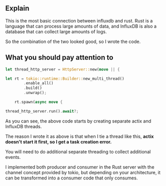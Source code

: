 ## Explain
This is the most basic connection between influxdb and rust.
Rust is a language that can process large amounts of data, and InfluxDB is also a database that can collect large amounts of logs.

So the combination of the two looked good, so I wrote the code.


## What you should pay attention to

``` rust
let thread_http_server = HttpServer::new(move || {

let rt = tokio::runtime::Builder::new_multi_thread()
        .enable_all()
        .build()
        .unwrap();

    rt.spawn(async move {

thread_http_server.run().await?;
```
As you can see, the above code starts by creating separate actix and InfluxDB threads.

The reason I wrote it as above is that when I tie a thread like this, **actix doesn't start it first, so I get a task creation error.**

You will need to do additional separate threading to collect additional events.

I implemented both producer and consumer in the Rust server with the channel concept provided by tokio, but depending on your architecture, it can be transformed into a consumer code that only consumes.